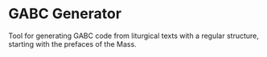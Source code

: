 # GABC Generator

Tool for generating GABC code from liturgical texts with a regular structure, starting with the prefaces of the Mass.